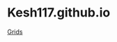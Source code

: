 # Kesh117.github.io
<a href="https://kesh117.github.io/bootstrap-3.3.7-dist/práctica.html">Grids</a>
